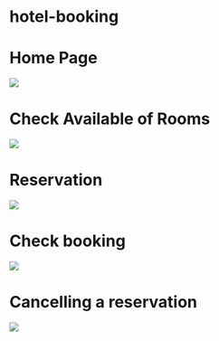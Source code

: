 # hotel-booking

# Home Page
![](https://github.com/legendofrj10/hotel-booking/blob/master/screenrecordings/home1.gif)

# Check Available of Rooms
![](https://github.com/legendofrj10/hotel-booking/blob/master/screenrecordings/checkavailability.gif)

# Reservation
![](https://github.com/legendofrj10/hotel-booking/blob/master/screenrecordings/booking.gif)

# Check booking
![](https://github.com/legendofrj10/hotel-booking/blob/master/screenrecordings/booked.gif)

# Cancelling a reservation
![](https://github.com/legendofrj10/hotel-booking/blob/master/screenrecordings/cancelbooking.gif)

